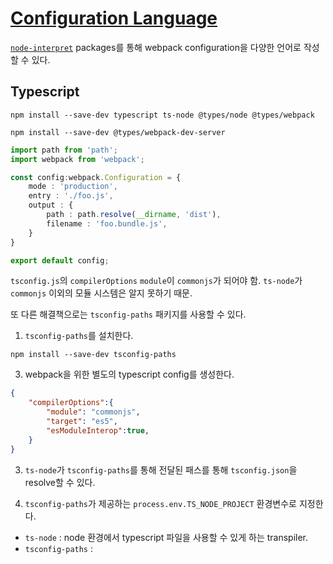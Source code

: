 # [Configuration Language](https://webpack.js.org/configuration/configuration-languages/)
[`node-interpret`](https://github.com/gulpjs/interpret) packages를 통해 webpack configuration을 다양한 언어로 작성할 수 있다.

## Typescript
```
npm install --save-dev typescript ts-node @types/node @types/webpack

npm install --save-dev @types/webpack-dev-server
```

```ts
import path from 'path';
import webpack from 'webpack';

const config:webpack.Configuration = {
    mode : 'production',
    entry : './foo.js',
    output : {
        path : path.resolve(__dirname, 'dist'),
        filename : 'foo.bundle.js',
    }
}

export default config;
```

`tsconfig.js`의 `compilerOptions` `module`이 `commonjs`가 되어야 함. `ts-node`가 `commonjs` 이외의 모듈 시스템은 알지 못하기 때문.

또 다른 해결책으로는 `tsconfig-paths` 패키지를 사용할 수 있다.

1. `tsconfig-paths`를 설치한다.
```shell
npm install --save-dev tsconfig-paths
```

3. webpack을 위한 별도의 typescript config를 생성한다.
```json
{
    "compilerOptions":{
        "module": "commonjs",
        "target": "es5",
        "esModuleInterop":true,
    }
}
```

3. `ts-node`가 `tsconfig-paths`를 통해 전달된 패스를 통해 `tsconfig.json`을 resolve할 수 있다.

4. `tsconfig-paths`가 제공하는 `process.env.TS_NODE_PROJECT` 환경변수로 지정한다.

- `ts-node` : node 환경에서 typescript 파일을 사용할 수 있게 하는 transpiler.
- `tsconfig-paths` : 